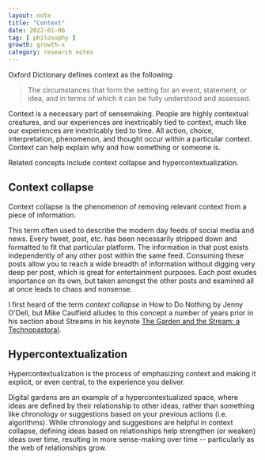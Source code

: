 ```yaml
---
layout: note
title: "Context"
date: 2022-01-06
tag: [ philosophy ]
growth: growth-x
category: research notes
---
```


Oxford Dictionary defines context as the following:

> The circumstances that form the setting for an event, statement, or idea, and in terms of which it can be fully understood and assessed.

Context is a necessary part of sensemaking. People are highly contextual creatures, and our experiences are inextricably tied to context, much like our experiences are inextricably tied to time. All action, choice, interpretation, phenomenon, and thought occur within a particular context. Context can help explain why and how something or someone is.

Related concepts include context collapse and hypercontextualization.

## Context collapse

Context collapse is the phenomenon of removing relevant context from a piece of information. 

This term often used to describe the modern day feeds of social media and news. Every tweet, post, etc. has been necessarily stripped down and formatted to fit that particular platform. The information in that post exists independently of any other post within the same feed. Consuming these posts allow you to reach a wide breadth of information without digging very deep per post, which is great for entertainment purposes. Each post exudes importance on its own, but taken amongst the other posts and examined all at once leads to chaos and nonsense.

I first heard of the term *context collapse* in How to Do Nothing by Jenny O'Dell, but Mike Caulfield alludes to this concept a number of years prior in his section about Streams in his keynote [The Garden and the Stream: a Technopastoral](https://hapgood.us/2015/10/17/the-garden-and-the-stream-a-technopastoral/). 

## Hypercontextualization

Hypercontextualization is the process of emphasizing context and making it explicit, or even central, to the experience you deliver. 

Digital gardens are an example of a hypercontextualized space, where ideas are defined by their relationship to other ideas, rather than something like chronology or suggestions based on your previous actions (i.e. algorithms). While chronology and suggestions are helpful in context collapse, defining ideas based on relationships help strengthen (or weaken) ideas over time, resulting in more sense-making over time -- particularly as the web of relationships grow.